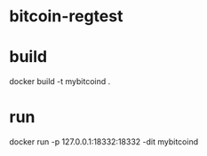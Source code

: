 # bitcoin-regtest

# build
docker build -t mybitcoind .

# run
docker run -p 127.0.0.1:18332:18332 -dit mybitcoind
